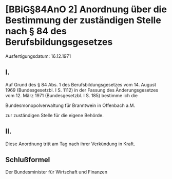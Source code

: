 # [BBiG§84AnO 2] Anordnung über die Bestimmung der zuständigen Stelle nach § 84 des Berufsbildungsgesetzes

Ausfertigungsdatum: 16.12.1971

 

## I.

Auf Grund des § 84 Abs. 1 des Berufsbildungsgesetzes vom 14. August 1969 (Bundesgesetzbl. I S. 1112) in der Fassung des Änderungsgesetzes vom 12. März 1971 (Bundesgesetzbl. I S. 185) bestimme ich die

  
Bundesmonopolverwaltung für Branntwein in Offenbach a.M.

zur zuständigen Stelle für die eigene Behörde.


## II.

Diese Anordnung tritt am Tag nach ihrer Verkündung in Kraft.


## Schlußformel

Der Bundesminister für Wirtschaft und Finanzen
